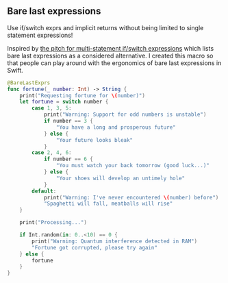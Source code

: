 ## Bare last expressions

Use if/switch exprs and implicit returns without being limited to single statement expressions!

Inspired by [the pitch for multi-statement if/switch expressions](https://forums.swift.org/t/pitch-multi-statement-if-switch-do-expressions/68443/443)
which lists bare last expressions as a considered alternative. I created this macro so that people
can play around with the ergonomics of bare last expressions in Swift.

```swift
@BareLastExprs
func fortune(_ number: Int) -> String {
    print("Requesting fortune for \(number)")
    let fortune = switch number {
        case 1, 3, 5:
            print("Warning: Support for odd numbers is unstable")
            if number == 3 {
                "You have a long and prosperous future"
            } else {
                "Your future looks bleak"
            }
        case 2, 4, 6:
            if number == 6 {
                "You must watch your back tomorrow (good luck...)"
            } else {
                "Your shoes will develop an untimely hole"
            }
        default:
            print("Warning: I've never encountered \(number) before")
            "Spaghetti will fall, meatballs will rise"
    }

    print("Processing...")

    if Int.random(in: 0..<10) == 0 {
        print("Warning: Quantum interference detected in RAM")
        "Fortune got corrupted, please try again"
    } else {
        fortune
    }
}
```
